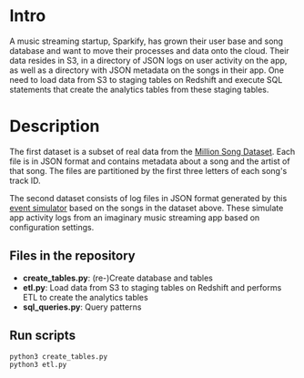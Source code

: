 # Intro

A music streaming startup, Sparkify, has grown their user base and song database and want to move their processes and data onto the cloud. Their data resides in S3, in a directory of JSON logs on user activity on the app, as well as a directory with JSON metadata on the songs in their app. One need to load data from S3 to staging tables on Redshift and execute SQL statements that create the analytics tables from these staging tables.

# Description

The first dataset is a subset of real data from the [Million Song Dataset](http://millionsongdataset.com/). Each file is in JSON format and contains metadata about a song and the artist of that song. The files are partitioned by the first three letters of each song's track ID. 

The second dataset consists of log files in JSON format generated by this [event simulator](https://github.com/Interana/eventsim) based on the songs in the dataset above. These simulate app activity logs from an imaginary music streaming app based on configuration settings.

## Files in the repository

* **create_tables.py**: (re-)Create database and tables
* **etl.py**: Load data from S3 to staging tables on Redshift and performs ETL to create the analytics tables
* **sql_queries.py**: Query patterns

## Run scripts

```bash
python3 create_tables.py
python3 etl.py
```
